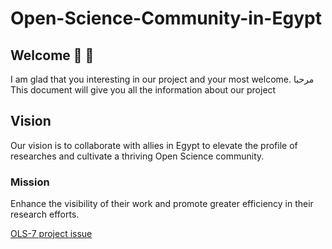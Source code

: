 # Open-Science-Community-in-Egypt
## Welcome :mega: :tada:
I am glad that you interesting in our project and your most welcome. مرحبا
This document will give you all the information about our project
## Vision
Our vision is to collaborate with allies in Egypt to elevate the profile of researches and cultivate a thriving Open Science community. 
### Mission
Enhance the visibility of their work and promote greater efficiency in their research efforts. 

[ OLS-7 project issue](https://github.com/open-life-science/ols-7/issues/12)

